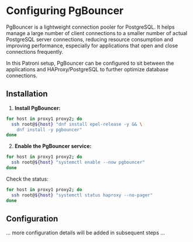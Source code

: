 # Configuring PgBouncer

PgBouncer is a lightweight connection pooler for PostgreSQL. It helps manage a large number of client connections to a smaller number of actual PostgreSQL server connections, reducing resource consumption and improving performance, especially for applications that open and close connections frequently.

In this Patroni setup, PgBouncer can be configured to sit between the applications and HAProxy/PostgreSQL to further optimize database connections.

## Installation

1.  **Install PgBouncer:**
```bash
for host in proxy1 proxy2; do
  ssh root@${host} "dnf install epel-release -y && \
    dnf install -y pgbouncer"
done
```

2.  **Enable the PgBouncer service:**
```bash
for host in proxy1 proxy2; do
  ssh root@${host} "systemctl enable --now pgbouncer"
done
```

Check the status:

```bash
for host in proxy1 proxy2; do
  ssh root@${host} "systemctl status haproxy --no-pager"
done
```

## Configuration

... more configuration details will be added in subsequent steps ...